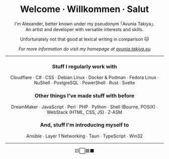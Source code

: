 <center>
<h1>Welcome ∙ Willkommen ∙ Salut</h1>

I'm Alexander, better known under my pseudonym ｢Avunia Takiya｣.  
An artist and developer with versatile interests and skills.

Unfortunately not that good at lexical writing in comparison 🐱

_For more information do visit my homepage at [avunia.takiya.eu](https://avunia.takiya.eu)_

</center>

---

<center>
<h3>Stuff I regularly work with</h3>

Cloudflare ∙ C# ∙ CSS ∙ Debian Linux ∙ Docker & Podman ∙ Fedora Linux ∙ NuShell ∙ PostgreSQL ∙ PowerShell ∙ Rust ∙ Svelte

<h3>Other things I've made stuff with before</h3>

DreamMaker ∙ JavaScript ∙ Perl ∙ PHP ∙ Python ∙ Shell (Bourne, POSIX) ∙ WebStack (HTML, CSS, JS) ∙ Z-ASM

<h3>And, stuff I'm introducing myself to</h3>

Ansible ∙ Layer 1 Networking ∙ Tauri ∙ TypeScript ∙ Win32

</center>

---

<center>
🟨⬜🟪⬛
</center>
